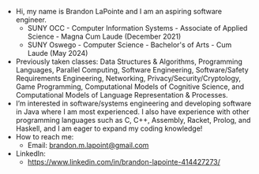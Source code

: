 - Hi, my name is Brandon LaPointe and I am an aspiring software engineer.
  - SUNY OCC - Computer Information Systems - Associate of Applied Science - Magna Cum Laude (December 2021)
  - SUNY Oswego - Computer Science - Bachelor's of Arts - Cum Laude (May 2024)
- Previously taken classes: Data Structures & Algorithms, Programming Languages, Parallel Computing, Software Engineering, Software/Safety Requirements Engineering, Networking, Privacy/Security/Cryptology, Game Programming, Computational Models of Cognitive Science, and Computational Models of Language Representation & Processes.
- I’m interested in software/systems engineering and developing software in Java where I am most experienced. I also have experience with other programming languages such as C, C++, Assembly, Racket, Prolog, and Haskell, and I am eager to expand my coding knowledge!
- How to reach me:
  - Email: brandon.m.lapoint@gmail.com
- LinkedIn:
  - https://www.linkedin.com/in/brandon-lapointe-414427273/

